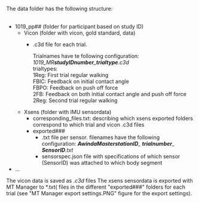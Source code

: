 The data folder has the following structure:
<br>
<br>
- 1019_pp## (folder for participant based on study ID)
	- Vicon (folder with vicon, gold standard, data)<br>
		- .c3d file for each trial.

    		Trialnames have te following configuration: *1019_MR**studyIDnumber**_**trialtype**.c3d*<br>
		  trialtypes: <br>
			1Reg: First trial regular walking<br>
			FBIC: Feedback on initial contact angle<br>
			FBPO: Feedback on push off force<br>
			2FB: Feedback on both initial contact angle and push off force<br>
			2Reg: Second trial regular walking<br>
	- Xsens (folder with IMU sensordata)
 		- corresponding_files.txt: describing which xsens exported folders correspond to which trial and vicon .c3d files 
		- exported###
			- .txt file per sensor.
     				filenames have the following configuration: ***AwindaMasterstationID**_ **trialnumber**_ **SensorID**.txt*
			- sensorspec.json file
     				with specifications of which sensor (SensorID) was attached to which body segment
- ...

The vicon data is saved as *.c3d* files
The xsens sensordata is exported with MT Manager to *.txt( files in the different "exported###" folders for each trial (see "MT Manager export settings.PNG" figure for the export settings).
